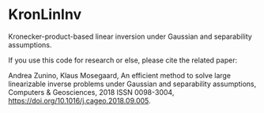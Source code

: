 # KronLinInv

 Kronecker-product-based linear inversion under Gaussian and separability assumptions.
 
 If you use this code for research or else, please cite the related paper:
 
Andrea Zunino, Klaus Mosegaard,
An efficient method to solve large linearizable inverse problems under Gaussian and separability assumptions,
Computers & Geosciences, 2018
ISSN 0098-3004, <https://doi.org/10.1016/j.cageo.2018.09.005>.


